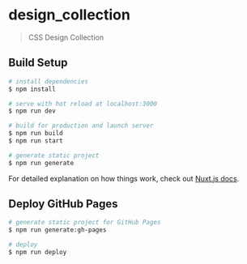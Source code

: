 # design_collection

> CSS Design Collection

## Build Setup

```bash
# install dependencies
$ npm install

# serve with hot reload at localhost:3000
$ npm run dev

# build for production and launch server
$ npm run build
$ npm run start

# generate static project
$ npm run generate
```

For detailed explanation on how things work, check out [Nuxt.js docs](https://nuxtjs.org).

## Deploy GitHub Pages

```bash
# generate static project for GitHub Pages
$ npm run generate:gh-pages

# deploy
$ npm run deploy
```
